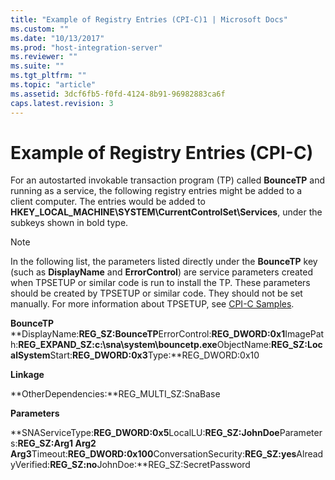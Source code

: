 ```yaml
---
title: "Example of Registry Entries (CPI-C)1 | Microsoft Docs"
ms.custom: ""
ms.date: "10/13/2017"
ms.prod: "host-integration-server"
ms.reviewer: ""
ms.suite: ""
ms.tgt_pltfrm: ""
ms.topic: "article"
ms.assetid: 3dcf6fb5-f0fd-4124-8b91-96982883ca6f
caps.latest.revision: 3
---
```

# Example of Registry Entries (CPI-C)
For an autostarted invokable transaction program (TP) called **BounceTP** and running as a service, the following registry entries might be added to a client computer. The entries would be added to **HKEY_LOCAL_MACHINE\SYSTEM\CurrentControlSet\Services**, under the subkeys shown in bold type.  
  
> [!NOTE]
>  In the following list, the parameters listed directly under the **BounceTP** key (such as **DisplayName** and **ErrorControl**) are service parameters created when TPSETUP or similar code is run to install the TP. These parameters should be created by TPSETUP or similar code. They should not be set manually. For more information about TPSETUP, see [CPI-C Samples](../Topic/CPI-C%20Samples.md).  
  
 **BounceTP**  
 **DisplayName:**REG_SZ:BounceTP**ErrorControl:**REG_DWORD:0x1**ImagePath:**REG_EXPAND_SZ:c:\sna\system\bouncetp.exe**ObjectName:**REG_SZ:LocalSystem**Start:**REG_DWORD:0x3**Type:**REG_DWORD:0x10  
  
 **Linkage**  
  
 **OtherDependencies:**REG_MULTI_SZ:SnaBase  
  
 **Parameters**  
  
 **SNAServiceType:**REG_DWORD:0x5**LocalLU:**REG_SZ:JohnDoe**Parameters:**REG_SZ:Arg1 Arg2 Arg3**Timeout:**REG_DWORD:0x100**ConversationSecurity:**REG_SZ:yes**AlreadyVerified:**REG_SZ:no**JohnDoe:**REG_SZ:SecretPassword